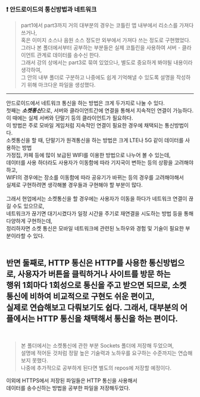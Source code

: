 ### :exclamation: 안드로이드의 통신방법과 네트워크

> part1에서 part3까지 거의 대부분의 경우는 코틀린 앱 내부에서 리소스를 가져다 쓰거나, <br> 혹은 이미지 소스나 음원 소스 정도만 외부에서 가져다 쓰는 정도로 구현했었다. <br> 그러나 본 폴더에서부터 공부하는 부분들은 실제 코틀린을 사용하여 서버 - 클라이언트 관계로 데이터를 송수신 한다. <br> 그래서 강의 상에서는 part3로 묶여 있었으나, 별도로 중요하게 봐야될 내용이라 생각하여, <br> 그 안의 내부 폴더로 구분하고 나중에도 쉽게 기억해낼 수 있도록  설명을 작성하기 위해 마크다운 파일을 생성했다. <br>

---
안드로이드에서 네트워크 통신을 하는 방법은 크게 두가지로 나눌 수 있다.
<br>
첫째는 ***소켓통신***으로, 서버와 클라이언트간에 연결을 통해서 지속적인 연결이 가능하다.<br>
이 때에는 실제 서버와 단말기 등의 클라이언트가 필요하다. <br>
이 방법은 주로 모바일 게임처럼 지속적인 연결이 필요한 경우에 채택되는 통신방법이다.<br>
소켓통신을 할 때, 단말기가 원격통신을 하는 방법은 크게 LTE나 5G 같이 데이터를 사용하는 방법<br>
가정집, 카페 등에 많이 보급된 WIFI를 이용한 방법으로 나누어 볼 수 있는데,<br>
데이터를 사용 하더라도 사용자가 이동함에 따라 기지국이 변하는 등의 상황을 고려해야하고,<br>
WIFI의 경우에는 장소를 이동함에 따라 공유기가 바뀌는 등의 경우를 고려해야해서<br>
실제로 구현하려면 생각해볼 경우들과 구현해야 할 부분이 많다.<br>
<br>
그래서 현업에서는 소켓통신을 할 경우에는 사용자가 이동을 하다가 네트워크 연결이 끊길 수도 있으므로,<br>
네트워크가 끊기면 대기시켰다가 일정 시간을 주기로 재연결을 시도하는 방법 등을 통해 다양하게 구현하는데, <br>
정리하자면 소켓 통신은 모바일 네트워크에 관련된 노하우와 경험 및 기술이 필요한 부분이라할 수 있다.<br><br>

반면 둘째로, HTTP 통신은 HTTP를 사용한 통신방법으로, 사용자가 버튼을 클릭하거나 사이트를 방문 하는 <br>
행위 1회마다 1회성으로 통신을 주고 받으면 되므로, 소켓 통신에 비하여 비교적으로 구현도 쉬운 편이고, <br>
실제로 연습해보고 다뤄보기도 쉽다. 그래서, 대부분의 어플에서는 HTTP 통신을 채택해서 통신을 하는 편이다.<br>
---
<br>

> 본 폴더에서는 소켓통신에 관한 부분 Sockets 폴더에 저장해 두었으며, <br> 설명에 적어둔 것처럼 정말 높은 기술력과 노하우를 요구하는 수준까지는 연습해보지 못했다.<br> 나중에 추가적으로 공부하게 된다면 별도의 repos에 저장할 예정이다.<br>

이외에 HTTPS에서 저장된 파일들은 HTTP 통신을 사용해서  <br>
데이터를 송수신하는 방법을 공부한 파일을 저장해두었다. <br>
